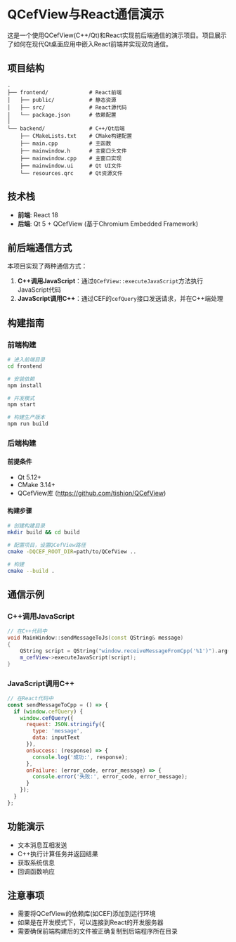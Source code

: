 # QCefView与React通信演示

这是一个使用QCefView(C++/Qt)和React实现前后端通信的演示项目。项目展示了如何在现代Qt桌面应用中嵌入React前端并实现双向通信。

## 项目结构

```
.
├── frontend/             # React前端
│   ├── public/           # 静态资源
│   ├── src/              # React源代码
│   └── package.json      # 依赖配置
│
└── backend/              # C++/Qt后端
    ├── CMakeLists.txt    # CMake构建配置
    ├── main.cpp          # 主函数
    ├── mainwindow.h      # 主窗口头文件
    ├── mainwindow.cpp    # 主窗口实现
    ├── mainwindow.ui     # Qt UI文件
    └── resources.qrc     # Qt资源文件
```

## 技术栈

- **前端**: React 18
- **后端**: Qt 5 + QCefView (基于Chromium Embedded Framework)

## 前后端通信方式

本项目实现了两种通信方式：

1. **C++调用JavaScript**：通过`QCefView::executeJavaScript`方法执行JavaScript代码
2. **JavaScript调用C++**：通过CEF的`cefQuery`接口发送请求，并在C++端处理

## 构建指南

### 前端构建

```bash
# 进入前端目录
cd frontend

# 安装依赖
npm install

# 开发模式
npm start

# 构建生产版本
npm run build
```

### 后端构建

#### 前提条件

- Qt 5.12+
- CMake 3.14+
- QCefView库 (https://github.com/tishion/QCefView)

#### 构建步骤

```bash
# 创建构建目录
mkdir build && cd build

# 配置项目，设置QCefView路径
cmake -DQCEF_ROOT_DIR=path/to/QCefView ..

# 构建
cmake --build .
```

## 通信示例

### C++调用JavaScript

```cpp
// 在C++代码中
void MainWindow::sendMessageToJs(const QString& message)
{
    QString script = QString("window.receiveMessageFromCpp('%1')").arg(message);
    m_cefView->executeJavaScript(script);
}
```

### JavaScript调用C++

```javascript
// 在React代码中
const sendMessageToCpp = () => {
  if (window.cefQuery) {
    window.cefQuery({
      request: JSON.stringify({ 
        type: 'message',
        data: inputText
      }),
      onSuccess: (response) => {
        console.log('成功:', response);
      },
      onFailure: (error_code, error_message) => {
        console.error('失败:', error_code, error_message);
      }
    });
  }
};
```

## 功能演示

- 文本消息互相发送
- C++执行计算任务并返回结果
- 获取系统信息
- 回调函数响应

## 注意事项

- 需要将QCefView的依赖库(如CEF)添加到运行环境
- 如果是在开发模式下，可以连接到React的开发服务器
- 需要确保前端构建后的文件被正确复制到后端程序所在目录